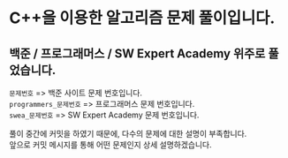 # C++을 이용한 알고리즘 문제 풀이입니다.
## 백준 / 프로그래머스 / SW Expert Academy 위주로 풀었습니다.


`문제번호`                         => 백준 사이트 문제 번호입니다.   
`programmers_문제번호`      => 프로그래머스 문제 번호입니다.   
`swea_문제번호` 	           => SW Expert Academy 문제 번호입니다.      


   풀이 중간에 커밋을 하였기 때문에, 다수의 문제에 대한 설명이 부족합니다.   
   앞으로 커밋 메시지를 통해 어떤 문제인지 상세 설명하겠습니다.




